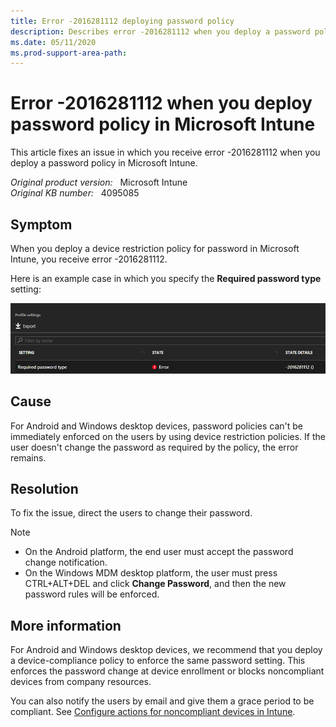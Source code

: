 ```yaml
---
title: Error -2016281112 deploying password policy
description: Describes error -2016281112 when you deploy a password policy in Microsoft Intune.
ms.date: 05/11/2020
ms.prod-support-area-path:
---
```

# Error -2016281112 when you deploy password policy in Microsoft Intune

This article fixes an issue in which you receive error -2016281112 when you deploy a password policy in Microsoft Intune.

_Original product version:_ &nbsp; Microsoft Intune  
_Original KB number:_ &nbsp; 4095085

## Symptom

When you deploy a device restriction policy for password in Microsoft Intune, you receive error -2016281112.

Here is an example case in which you specify the **Required password type** setting:

![Screenshot of the error code -2016281112.](./media/error-deploying-password-policy/error-code.png)

## Cause

For Android and Windows desktop devices, password policies can't be immediately enforced on the users by using device restriction policies. If the user doesn't change the password as required by the policy, the error remains.

## Resolution

To fix the issue, direct the users to change their password.

> [!NOTE]
>
> - On the Android platform, the end user must accept the password change notification.
> - On the Windows MDM desktop platform, the user must press CTRL+ALT+DEL and click **Change Password**, and then the new password rules will be enforced.

## More information

For Android and Windows desktop devices, we recommend that you deploy a device-compliance policy to enforce the same password setting. This enforces the password change at device enrollment or blocks noncompliant devices from company resources.

You can also notify the users by email and give them a grace period to be compliant. See [Configure actions for noncompliant devices in Intune](/mem/intune/protect/actions-for-noncompliance).
